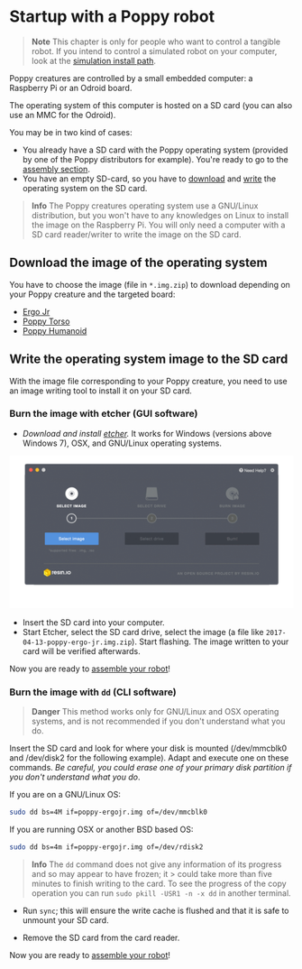# Startup with a Poppy robot

>**Note** This chapter is only for people who want to control a tangible robot. If you intend to control a simulated robot on your computer, look at the [simulation install path](README.md#you-want-to-try-poppy-robots-in-a-simulator-or-in-a-web-viewer).

Poppy creatures are controlled by a small embedded computer: a Raspberry Pi or an Odroid board.

The operating system of this computer is hosted on a SD card (you can also use an MMC for the Odroid).

You may be in two kind of cases:

- You already have a SD card with the Poppy operating system (provided by one of the Poppy distributors for example). You're ready to go to the [assembly section](../assembly-guides/ergo-jr.md).
- You have an empty SD-card, so you have to [download](#download-the-image-of-the-operating-system) and [write](#write-the-operating-system-image-to-the-sd-card) the operating system on the SD card.

> **Info** The Poppy creatures operating system use a GNU/Linux distribution, but you won't have to any knowledges on Linux to install the image on the Raspberry Pi.
> You will only need a computer with a SD card reader/writer to write the image on the SD card.

## Download the image of the operating system

You have to choose the image (file in `*.img.zip`) to download depending on your Poppy creature and the targeted board:

* [Ergo Jr](https://github.com/poppy-project/poppy-ergo-jr/releases/)
* [Poppy Torso](https://github.com/poppy-project/poppy-torso/releases)
* [Poppy Humanoid](https://github.com/poppy-project/poppy-humanoid/releases/)

## Write the operating system image to the SD card

With the image file corresponding to your Poppy creature, you need to use an image writing tool to install it on your SD card.

### Burn the image with etcher (GUI software)

- *Download and install [etcher](http://etcher.io/).* It works for Windows (versions above Windows 7), OSX, and GNU/Linux operating systems.

![etcher](img/etcher.gif)
- Insert the SD card into your computer.
- Start Etcher, select the SD card drive, select the image (a file like `2017-04-13-poppy-ergo-jr.img.zip`). Start flashing. The image written to your card will be verified afterwards.


Now you are ready to [assemble your robot](../assembly-guides/ergo-jr.md)!

### Burn the image with `dd` (CLI software)

> **Danger** This method works only for GNU/Linux and OSX operating systems, and is not recommended if you don't understand what you do.

Insert the SD card and look for where your disk is mounted (/dev/mmcblk0 and /dev/disk2 for the following example). Adapt and execute one on these commands. *Be careful, you could erase one of your primary disk partition if you don't understand what you do*.

If you are on a GNU/Linux OS:
```bash
sudo dd bs=4M if=poppy-ergojr.img of=/dev/mmcblk0
```

If you are running OSX or another BSD based OS:

```bash
sudo dd bs=4m if=poppy-ergojr.img of=/dev/rdisk2
```

> **Info** The `dd` command does not give any information of its progress and so may appear to have frozen; it > could take more than five minutes to finish writing to the card. To see the progress of the copy operation you can run `sudo pkill -USR1 -n -x dd` in another terminal.

- Run `sync`; this will ensure the write cache is flushed and that it is safe to unmount your SD card.

- Remove the SD card from the card reader.


Now you are ready to [assemble your robot](../assembly-guides/ergo-jr.md)!
